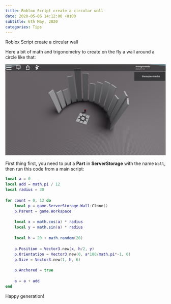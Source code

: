 ```yaml
---
title: Roblox Script create a circular wall
date: 2020-05-06 14:12:00 +0100
subtitle: 6th May, 2020
categories: Tips
---
```


Roblox Script create a circular wall

Here a bit of math and trigonometry to create on the fly a wall around a circle like that:

![](../assets/tips/n734_screen-shot-2020-05-06-at-18.08.20.png)

First thing first, you need to put a **Part** in **ServerStorage** with the name `Wall`, then run this code from a main script:

```lua
local a = 0
local add = math.pi / 12
local radius = 30

for count = 0, 12 do
	local p = game.ServerStorage.Wall:Clone()
	p.Parent = game.Workspace
	
	local x = math.cos(a) * radius
	local y = math.sin(a) * radius
	
	local h = 20 + math.random(20)
	
	p.Position = Vector3.new(x, h/2, y)
	p.Orientation = Vector3.new(0, a*180/math.pi*-1, 0)
	p.Size = Vector3.new(1, h, 6)
	
	p.Anchored = true
	
	a = a + add
end
```

Happy generation!